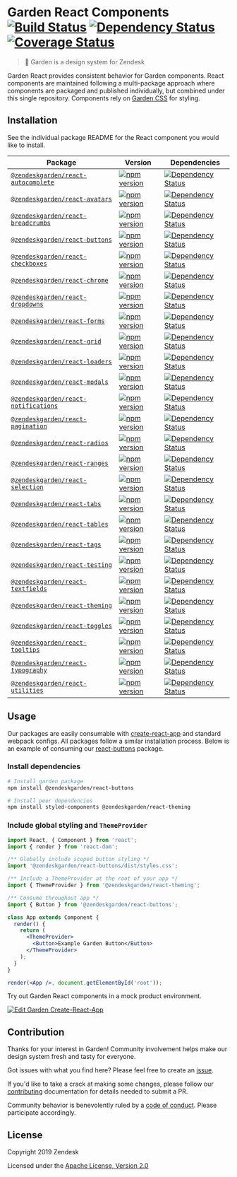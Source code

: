 # Garden React Components [![Build Status](https://img.shields.io/travis/zendeskgarden/react-components/master.svg?style=flat-square)](https://travis-ci.org/zendeskgarden/react-components) [![Dependency Status](https://img.shields.io/david/dev/zendeskgarden/react-components.svg?style=flat-square)](https://david-dm.org/zendeskgarden/react-components?type=dev) [![Coverage Status](https://img.shields.io/coveralls/github/zendeskgarden/react-components/master.svg?style=flat-square)](https://coveralls.io/github/zendeskgarden/react-components) <!-- markdownlint-disable -->

<!-- markdownlint-enable -->

> :seedling: Garden is a design system for Zendesk

Garden React provides consistent behavior for Garden components.
React components are maintained following a multi-package approach where
components are packaged and published individually, but combined under
this single repository. Components rely on [Garden
CSS](https://github.com/zendeskgarden/css-components) for styling.

## Installation

See the individual package README for the React component you would like
to install.

| Package                                                        | Version                                                             | Dependencies                                                                           |
| -------------------------------------------------------------- | ------------------------------------------------------------------- | -------------------------------------------------------------------------------------- |
| [`@zendeskgarden/react-autocomplete`](packages/autocomplete)   | [![npm version][autocomplete npm version]][autocomplete npm link]   | [![Dependency Status][autocomplete dependency status]][autocomplete dependency link]   |
| [`@zendeskgarden/react-avatars`](packages/avatars)             | [![npm version][avatars npm version]][avatars npm link]             | [![Dependency Status][avatars dependency status]][avatars dependency link]             |
| [`@zendeskgarden/react-breadcrumbs`](packages/breadcrumbs)     | [![npm version][breadcrumbs npm version]][breadcrumbs npm link]     | [![Dependency Status][breadcrumbs dependency status]][breadcrumbs dependency link]     |
| [`@zendeskgarden/react-buttons`](packages/buttons)             | [![npm version][buttons npm version]][buttons npm link]             | [![Dependency Status][buttons dependency status]][buttons dependency link]             |
| [`@zendeskgarden/react-checkboxes`](packages/checkboxes)       | [![npm version][checkboxes npm version]][checkboxes npm link]       | [![Dependency Status][checkboxes dependency status]][checkboxes dependency link]       |
| [`@zendeskgarden/react-chrome`](packages/chrome)               | [![npm version][chrome npm version]][chrome npm link]               | [![Dependency Status][chrome dependency status]][chrome dependency link]               |
| [`@zendeskgarden/react-dropdowns`](packages/dropdowns)         | [![npm version][dropdowns npm version]][dropdowns npm link]         | [![Dependency Status][dropdowns dependency status]][dropdowns dependency link]         |
| [`@zendeskgarden/react-forms`](packages/forms)                 | [![npm version][forms npm version]][forms npm link]                 | [![Dependency Status][forms dependency status]][forms dependency link]                 |
| [`@zendeskgarden/react-grid`](packages/grid)                   | [![npm version][grid npm version]][grid npm link]                   | [![Dependency Status][grid dependency status]][grid dependency link]                   |
| [`@zendeskgarden/react-loaders`](packages/loaders)             | [![npm version][loaders npm version]][loaders npm link]             | [![Dependency Status][loaders dependency status]][loaders dependency link]             |
| [`@zendeskgarden/react-modals`](packages/modals)               | [![npm version][modals npm version]][modals npm link]               | [![Dependency Status][modals dependency status]][modals dependency link]               |
| [`@zendeskgarden/react-notifications`](packages/notifications) | [![npm version][notifications npm version]][notifications npm link] | [![Dependency Status][notifications dependency status]][notifications dependency link] |
| [`@zendeskgarden/react-pagination`](packages/pagination)       | [![npm version][pagination npm version]][pagination npm link]       | [![Dependency Status][pagination dependency status]][pagination dependency link]       |
| [`@zendeskgarden/react-radios`](packages/radios)               | [![npm version][radios npm version]][radios npm link]               | [![Dependency Status][radios dependency status]][radios dependency link]               |
| [`@zendeskgarden/react-ranges`](packages/ranges)               | [![npm version][ranges npm version]][ranges npm link]               | [![Dependency Status][ranges dependency status]][ranges dependency link]               |
| [`@zendeskgarden/react-selection`](packages/selection)         | [![npm version][selection npm version]][selection npm link]         | [![Dependency Status][selection dependency status]][selection dependency link]         |
| [`@zendeskgarden/react-tabs`](packages/tabs)                   | [![npm version][tabs npm version]][tabs npm link]                   | [![Dependency Status][tabs dependency status]][tabs dependency link]                   |
| [`@zendeskgarden/react-tables`](packages/tables)               | [![npm version][tables npm version]][tables npm link]               | [![Dependency Status][tables dependency status]][tables dependency link]               |
| [`@zendeskgarden/react-tags`](packages/tags)                   | [![npm version][tags npm version]][tags npm link]                   | [![Dependency Status][tags dependency status]][tags dependency link]                   |
| [`@zendeskgarden/react-testing`](packages/testing)             | [![npm version][testing npm version]][testing npm link]             | [![Dependency Status][testing dependency status]][testing dependency link]             |
| [`@zendeskgarden/react-textfields`](packages/textfields)       | [![npm version][textfields npm version]][textfields npm link]       | [![Dependency Status][textfields dependency status]][textfields dependency link]       |
| [`@zendeskgarden/react-theming`](packages/theming)             | [![npm version][theming npm version]][theming npm link]             | [![Dependency Status][theming dependency status]][theming dependency link]             |
| [`@zendeskgarden/react-toggles`](packages/toggles)             | [![npm version][toggles npm version]][toggles npm link]             | [![Dependency Status][toggles dependency status]][toggles dependency link]             |
| [`@zendeskgarden/react-tooltips`](packages/tooltips)           | [![npm version][tooltips npm version]][tooltips npm link]           | [![Dependency Status][tooltips dependency status]][tooltips dependency link]           |
| [`@zendeskgarden/react-typography`](packages/typography)       | [![npm version][typography npm version]][typography npm link]       | [![Dependency Status][typography dependency status]][typography dependency link]       |
| [`@zendeskgarden/react-utilities`](packages/utilities)         | [![npm version][utilities npm version]][utilities npm link]         | [![Dependency Status][utilities dependency status]][utilities dependency link]         |

[autocomplete npm version]: https://img.shields.io/npm/v/@zendeskgarden/react-autocomplete.svg?style=flat-square
[autocomplete npm link]: https://www.npmjs.com/package/@zendeskgarden/react-autocomplete
[autocomplete dependency status]: https://img.shields.io/david/zendeskgarden/react-components.svg?path=packages/autocomplete&style=flat-square
[autocomplete dependency link]: https://david-dm.org/zendeskgarden/react-components?path=packages/autocomplete
[avatars npm version]: https://img.shields.io/npm/v/@zendeskgarden/react-avatars.svg?style=flat-square
[avatars npm link]: https://www.npmjs.com/package/@zendeskgarden/react-avatars
[avatars dependency status]: https://img.shields.io/david/zendeskgarden/react-components.svg?path=packages/avatars&style=flat-square
[avatars dependency link]: https://david-dm.org/zendeskgarden/react-components?path=packages/avatars
[breadcrumbs npm version]: https://img.shields.io/npm/v/@zendeskgarden/react-breadcrumbs.svg?style=flat-square
[breadcrumbs npm link]: https://www.npmjs.com/package/@zendeskgarden/react-breadcrumbs
[breadcrumbs dependency status]: https://img.shields.io/david/zendeskgarden/react-components.svg?path=packages/breadcrumbs&style=flat-square
[breadcrumbs dependency link]: https://david-dm.org/zendeskgarden/react-components?path=packages/breadcrumbs
[buttons npm version]: https://img.shields.io/npm/v/@zendeskgarden/react-buttons.svg?style=flat-square
[buttons npm link]: https://www.npmjs.com/package/@zendeskgarden/react-buttons
[buttons dependency status]: https://img.shields.io/david/zendeskgarden/react-components.svg?path=packages/buttons&style=flat-square
[buttons dependency link]: https://david-dm.org/zendeskgarden/react-components?path=packages/buttons
[checkboxes npm version]: https://img.shields.io/npm/v/@zendeskgarden/react-checkboxes.svg?style=flat-square
[checkboxes npm link]: https://www.npmjs.com/package/@zendeskgarden/react-checkboxes
[checkboxes dependency status]: https://img.shields.io/david/zendeskgarden/react-components.svg?path=packages/checkboxes&style=flat-square
[checkboxes dependency link]: https://david-dm.org/zendeskgarden/react-components?path=packages/checkboxes
[chrome npm version]: https://img.shields.io/npm/v/@zendeskgarden/react-chrome.svg?style=flat-square
[chrome npm link]: https://www.npmjs.com/package/@zendeskgarden/react-chrome
[chrome dependency status]: https://img.shields.io/david/zendeskgarden/react-components.svg?path=packages/chrome&style=flat-square
[chrome dependency link]: https://david-dm.org/zendeskgarden/react-components?path=packages/chrome
[dropdowns npm version]: https://img.shields.io/npm/v/@zendeskgarden/react-dropdowns.svg?style=flat-square
[dropdowns npm link]: https://www.npmjs.com/package/@zendeskgarden/react-dropdowns
[dropdowns dependency status]: https://img.shields.io/david/zendeskgarden/react-components.svg?path=packages/dropdowns&style=flat-square
[dropdowns dependency link]: https://david-dm.org/zendeskgarden/react-components?path=packages/dropdowns
[forms npm version]: https://img.shields.io/npm/v/@zendeskgarden/react-forms.svg?style=flat-square
[forms npm link]: https://www.npmjs.com/package/@zendeskgarden/react-forms
[forms dependency status]: https://img.shields.io/david/zendeskgarden/react-components.svg?path=packages/forms&style=flat-square
[forms dependency link]: https://david-dm.org/zendeskgarden/react-components?path=packages/forms
[grid npm version]: https://img.shields.io/npm/v/@zendeskgarden/react-grid.svg?style=flat-square
[grid npm link]: https://www.npmjs.com/package/@zendeskgarden/react-grid
[grid dependency status]: https://img.shields.io/david/zendeskgarden/react-components.svg?path=packages/grid&style=flat-square
[grid dependency link]: https://david-dm.org/zendeskgarden/react-components?path=packages/grid
[loaders npm version]: https://img.shields.io/npm/v/@zendeskgarden/react-loaders.svg?style=flat-square
[loaders npm link]: https://www.npmjs.com/package/@zendeskgarden/react-loaders
[loaders dependency status]: https://img.shields.io/david/zendeskgarden/react-components.svg?path=packages/loaders&style=flat-square
[loaders dependency link]: https://david-dm.org/zendeskgarden/react-components?path=packages/loaders
[modals npm version]: https://img.shields.io/npm/v/@zendeskgarden/react-modals.svg?style=flat-square
[modals npm link]: https://www.npmjs.com/package/@zendeskgarden/react-modals
[modals dependency status]: https://img.shields.io/david/zendeskgarden/react-components.svg?path=packages/modals&style=flat-square
[modals dependency link]: https://david-dm.org/zendeskgarden/react-components?path=packages/modals
[notifications npm version]: https://img.shields.io/npm/v/@zendeskgarden/react-notifications.svg?style=flat-square
[notifications npm link]: https://www.npmjs.com/package/@zendeskgarden/react-notifications
[notifications dependency status]: https://img.shields.io/david/zendeskgarden/react-components.svg?path=packages/notifications&style=flat-square
[notifications dependency link]: https://david-dm.org/zendeskgarden/react-components?path=packages/notifications
[pagination npm version]: https://img.shields.io/npm/v/@zendeskgarden/react-pagination.svg?style=flat-square
[pagination npm link]: https://www.npmjs.com/package/@zendeskgarden/react-pagination
[pagination dependency status]: https://img.shields.io/david/zendeskgarden/react-components.svg?path=packages/pagination&style=flat-square
[pagination dependency link]: https://david-dm.org/zendeskgarden/react-components?path=packages/pagination
[radios npm version]: https://img.shields.io/npm/v/@zendeskgarden/react-radios.svg?style=flat-square
[radios npm link]: https://www.npmjs.com/package/@zendeskgarden/react-radios
[radios dependency status]: https://img.shields.io/david/zendeskgarden/react-components.svg?path=packages/radios&style=flat-square
[radios dependency link]: https://david-dm.org/zendeskgarden/react-components?path=packages/radios
[ranges npm version]: https://img.shields.io/npm/v/@zendeskgarden/react-ranges.svg?style=flat-square
[ranges npm link]: https://www.npmjs.com/package/@zendeskgarden/react-ranges
[ranges dependency status]: https://img.shields.io/david/zendeskgarden/react-components.svg?path=packages/ranges&style=flat-square
[ranges dependency link]: https://david-dm.org/zendeskgarden/react-components?path=packages/ranges
[selection npm version]: https://img.shields.io/npm/v/@zendeskgarden/react-selection.svg?style=flat-square
[selection npm link]: https://www.npmjs.com/package/@zendeskgarden/react-selection
[selection dependency status]: https://img.shields.io/david/zendeskgarden/react-components.svg?path=packages/selection&style=flat-square
[selection dependency link]: https://david-dm.org/zendeskgarden/react-components?path=packages/selection
[tabs npm version]: https://img.shields.io/npm/v/@zendeskgarden/react-tabs.svg?style=flat-square
[tabs npm link]: https://www.npmjs.com/package/@zendeskgarden/react-tabs
[tabs dependency status]: https://img.shields.io/david/zendeskgarden/react-components.svg?path=packages/tabs&style=flat-square
[tabs dependency link]: https://david-dm.org/zendeskgarden/react-components?path=packages/tabs
[tables npm version]: https://img.shields.io/npm/v/@zendeskgarden/react-tables.svg?style=flat-square
[tables npm link]: https://www.npmjs.com/package/@zendeskgarden/react-tables
[tables dependency status]: https://img.shields.io/david/zendeskgarden/react-components.svg?path=packages/tables&style=flat-square
[tables dependency link]: https://david-dm.org/zendeskgarden/react-components?path=packages/tables
[tags npm version]: https://img.shields.io/npm/v/@zendeskgarden/react-tags.svg?style=flat-square
[tags npm link]: https://www.npmjs.com/package/@zendeskgarden/react-tags
[tags dependency status]: https://img.shields.io/david/zendeskgarden/react-components.svg?path=packages/tags&style=flat-square
[tags dependency link]: https://david-dm.org/zendeskgarden/react-components?path=packages/tags
[testing npm version]: https://img.shields.io/npm/v/@zendeskgarden/react-testing.svg?style=flat-square
[testing npm link]: https://www.npmjs.com/package/@zendeskgarden/react-testing
[testing dependency status]: https://img.shields.io/david/zendeskgarden/react-components.svg?path=packages/testing&style=flat-square
[testing dependency link]: https://david-dm.org/zendeskgarden/react-components?path=packages/testing
[textfields npm version]: https://img.shields.io/npm/v/@zendeskgarden/react-textfields.svg?style=flat-square
[textfields npm link]: https://www.npmjs.com/package/@zendeskgarden/react-textfields
[textfields dependency status]: https://img.shields.io/david/zendeskgarden/react-components.svg?path=packages/textfields&style=flat-square
[textfields dependency link]: https://david-dm.org/zendeskgarden/react-components?path=packages/textfields
[theming npm version]: https://img.shields.io/npm/v/@zendeskgarden/react-theming.svg?style=flat-square
[theming npm link]: https://www.npmjs.com/package/@zendeskgarden/react-theming
[theming dependency status]: https://img.shields.io/david/zendeskgarden/react-components.svg?path=packages/theming&style=flat-square
[theming dependency link]: https://david-dm.org/zendeskgarden/react-components?path=packages/theming
[toggles npm version]: https://img.shields.io/npm/v/@zendeskgarden/react-toggles.svg?style=flat-square
[toggles npm link]: https://www.npmjs.com/package/@zendeskgarden/react-toggles
[toggles dependency status]: https://img.shields.io/david/zendeskgarden/react-components.svg?path=packages/toggles&style=flat-square
[toggles dependency link]: https://david-dm.org/zendeskgarden/react-components?path=packages/toggles
[tooltips npm version]: https://img.shields.io/npm/v/@zendeskgarden/react-tooltips.svg?style=flat-square
[tooltips npm link]: https://www.npmjs.com/package/@zendeskgarden/react-tooltips
[tooltips dependency status]: https://img.shields.io/david/zendeskgarden/react-components.svg?path=packages/tooltips&style=flat-square
[tooltips dependency link]: https://david-dm.org/zendeskgarden/react-components?path=packages/tooltips
[typography npm version]: https://img.shields.io/npm/v/@zendeskgarden/react-typography.svg?style=flat-square
[typography npm link]: https://www.npmjs.com/package/@zendeskgarden/react-typography
[typography dependency status]: https://img.shields.io/david/zendeskgarden/react-components.svg?path=packages/typography&style=flat-square
[typography dependency link]: https://david-dm.org/zendeskgarden/react-components?path=packages/typography
[utilities npm version]: https://img.shields.io/npm/v/@zendeskgarden/react-utilities.svg?style=flat-square
[utilities npm link]: https://www.npmjs.com/package/@zendeskgarden/react-utilities
[utilities dependency status]: https://img.shields.io/david/zendeskgarden/react-components.svg?path=packages/utilities&style=flat-square
[utilities dependency link]: https://david-dm.org/zendeskgarden/react-components?path=packages/utilities

## Usage

Our packages are easily consumable with
[create-react-app](https://github.com/facebook/create-react-app)
and standard webpack configs. All packages follow a similar installation process.
Below is an example of consuming our
[react-buttons](https://www.npmjs.com/package/@zendeskgarden/react-buttons)
package.

### Install dependencies

```sh
# Install garden package
npm install @zendeskgarden/react-buttons

# Install peer dependencies
npm install styled-components @zendeskgarden/react-theming
```

### Include global styling and `ThemeProvider`

```jsx
import React, { Component } from 'react';
import { render } from 'react-dom';

/** Globally include scoped button styling */
import '@zendeskgarden/react-buttons/dist/styles.css';

/** Include a ThemeProvider at the root of your app */
import { ThemeProvider } from '@zendeskgarden/react-theming';

/** Consume throughout app */
import { Button } from '@zendeskgarden/react-buttons';

class App extends Component {
  render() {
    return (
      <ThemeProvider>
        <Button>Example Garden Button</Button>
      </ThemeProvider>
    );
  }
}

render(<App />, document.getElementById('root'));
```

Try out Garden React components in a mock product environment.

[![Edit Garden Create-React-App](https://codesandbox.io/static/img/play-codesandbox.svg)](https://codesandbox.io/s/43nwpkn717)

## Contribution

Thanks for your interest in Garden! Community involvement helps make our
design system fresh and tasty for everyone.

Got issues with what you find here? Please feel free to create an
[issue](https://github.com/zendeskgarden/react-components/issues/new).

If you'd like to take a crack at making some changes, please follow our
[contributing](.github/CONTRIBUTING.md) documentation for details
needed to submit a PR.

Community behavior is benevolently ruled by a [code of
conduct](.github/CODE_OF_CONDUCT.md). Please participate accordingly.

## License

Copyright 2019 Zendesk

Licensed under the [Apache License, Version 2.0](LICENSE.md)
